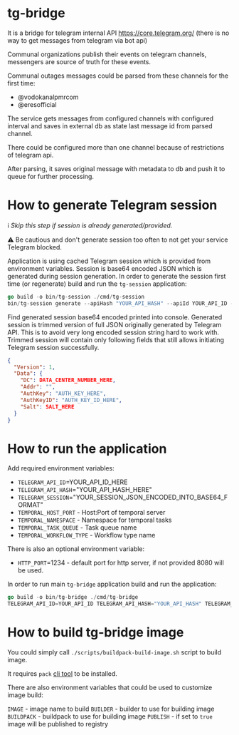 # tg-bridge

It is a bridge for telegram internal API https://core.telegram.org/ (there is no way to get messages from telegram via bot api)

Communal organizations publish their events on telegram channels, messengers are source of truth for these events.

Communal outages messages could be parsed from these channels for the first time:

* @vodokanalpmrcom
* @eresofficial

The service gets messages from configured channels with configured interval and saves in external db as state last message id from parsed channel.

There could be configured more than one channel because of restrictions of telegram api.

After parsing, it saves original message with metadata to db and push it to queue for further processing.


# How to generate Telegram session

ℹ️ _Skip this step if session is already generated/provided._

⚠️ Be cautious and don't generate session too often to not get your service Telegram blocked.

Application is using cached Telegram session which is provided from environment variables.
Session is base64 encoded JSON which is generated during session generation.
In order to generate the session first time (or regenerate) build and run the `tg-session` application:
```go
go build -o bin/tg-session ./cmd/tg-session
bin/tg-session generate --apiHash "YOUR_API_HASH" --apiId YOUR_API_ID --phone "+YOUR_PHONE"
```

Find generated session base64 encoded printed into console.
Generated session is trimmed version of full JSON originally generated by Telegram API.
This is to avoid very long encoded session string hard to work with.
Trimmed session will contain only following fields that still allows initiating Telegram session 
successfully.
```json
{
  "Version": 1,
  "Data": {
    "DC": DATA_CENTER_NUMBER_HERE,
    "Addr": "",
    "AuthKey": "AUTH_KEY_HERE",
    "AuthKeyID": "AUTH_KEY_ID_HERE",
    "Salt": SALT_HERE
  }
}
```


# How to run the application
Add required environment variables:
- `TELEGRAM_API_ID`=YOUR_API_ID_HERE
- `TELEGRAM_API_HASH`="YOUR_API_HASH_HERE"
- `TELEGRAM_SESSION`="YOUR_SESSION_JSON_ENCODED_INTO_BASE64_FORMAT"
- `TEMPORAL_HOST_PORT` - Host:Port of temporal server
- `TEMPORAL_NAMESPACE` - Namespace for temporal tasks
- `TEMPORAL_TASK_QUEUE` - Task queue name
- `TEMPORAL_WORKFLOW_TYPE` - Workflow type name

There is also an optional environment variable:
- `HTTP_PORT`=1234 - default port for http server, if not provided 8080 will be used.

In order to run main `tg-bridge` application build and run the application:
```go
go build -o bin/tg-bridge ./cmd/tg-bridge 
TELEGRAM_API_ID=YOUR_API_ID TELEGRAM_API_HASH="YOUR_API_HASH" TELEGRAM_SESSION="GENERATED_TELEGRAM_SESSION" bin/tg-bridge
```

# How to build tg-bridge image

You could simply call `./scripts/buildpack-build-image.sh` script to build image.

It requires `pack` [cli tool](https://buildpacks.io/docs/for-platform-operators/how-to/integrate-ci/pack/) to be installed.

There are also environment variables that could be used to customize image build:

`IMAGE` - image name to build
`BUILDER` - builder to use for building image
`BUILDPACK` - buildpack to use for building image
`PUBLISH` - if set to `true` image will be published to registry